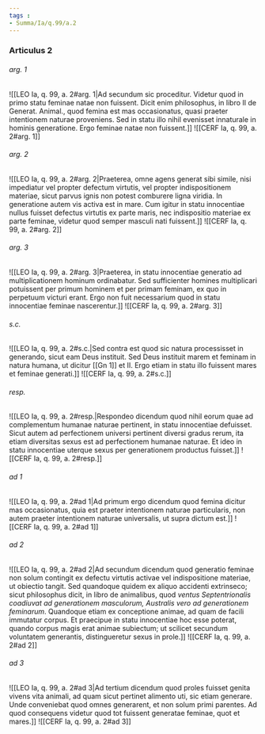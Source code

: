 ```yaml
---
tags : 
- Summa/Ia/q.99/a.2
---
```


### Articulus 2

###### arg. 1
![[LEO Ia, q. 99, a. 2#arg. 1|Ad secundum sic proceditur. Videtur quod in primo statu feminae natae non fuissent. Dicit enim philosophus, in libro II de Generat. Animal., quod femina est mas occasionatus, quasi praeter intentionem naturae proveniens. Sed in statu illo nihil evenisset innaturale in hominis generatione. Ergo feminae natae non fuissent.]]
![[CERF Ia, q. 99, a. 2#arg. 1]]

###### arg. 2
![[LEO Ia, q. 99, a. 2#arg. 2|Praeterea, omne agens generat sibi simile, nisi impediatur vel propter defectum virtutis, vel propter indispositionem materiae, sicut parvus ignis non potest comburere ligna viridia. In generatione autem vis activa est in mare. Cum igitur in statu innocentiae nullus fuisset defectus virtutis ex parte maris, nec indispositio materiae ex parte feminae, videtur quod semper masculi nati fuissent.]]
![[CERF Ia, q. 99, a. 2#arg. 2]]

###### arg. 3
![[LEO Ia, q. 99, a. 2#arg. 3|Praeterea, in statu innocentiae generatio ad multiplicationem hominum ordinabatur. Sed sufficienter homines multiplicari potuissent per primum hominem et per primam feminam, ex quo in perpetuum victuri erant. Ergo non fuit necessarium quod in statu innocentiae feminae nascerentur.]]
![[CERF Ia, q. 99, a. 2#arg. 3]]

###### s.c.
![[LEO Ia, q. 99, a. 2#s.c.|Sed contra est quod sic natura processisset in generando, sicut eam Deus instituit. Sed Deus instituit marem et feminam in natura humana, ut dicitur [[Gn 1]] et II. Ergo etiam in statu illo fuissent mares et feminae generati.]]
![[CERF Ia, q. 99, a. 2#s.c.]]

###### resp.
![[LEO Ia, q. 99, a. 2#resp.|Respondeo dicendum quod nihil eorum quae ad complementum humanae naturae pertinent, in statu innocentiae defuisset. Sicut autem ad perfectionem universi pertinent diversi gradus rerum, ita etiam diversitas sexus est ad perfectionem humanae naturae. Et ideo in statu innocentiae uterque sexus per generationem productus fuisset.]]
![[CERF Ia, q. 99, a. 2#resp.]]

###### ad 1
![[LEO Ia, q. 99, a. 2#ad 1|Ad primum ergo dicendum quod femina dicitur mas occasionatus, quia est praeter intentionem naturae particularis, non autem praeter intentionem naturae universalis, ut supra dictum est.]]
![[CERF Ia, q. 99, a. 2#ad 1]]

###### ad 2
![[LEO Ia, q. 99, a. 2#ad 2|Ad secundum dicendum quod generatio feminae non solum contingit ex defectu virtutis activae vel indispositione materiae, ut obiectio tangit. Sed quandoque quidem ex aliquo accidenti extrinseco; sicut philosophus dicit, in libro de animalibus, quod *ventus Septentrionalis coadiuvat ad generationem masculorum, Australis vero ad generationem feminarum*. Quandoque etiam ex conceptione animae, ad quam de facili immutatur corpus. Et praecipue in statu innocentiae hoc esse poterat, quando corpus magis erat animae subiectum; ut scilicet secundum voluntatem generantis, distingueretur sexus in prole.]]
![[CERF Ia, q. 99, a. 2#ad 2]]

###### ad 3
![[LEO Ia, q. 99, a. 2#ad 3|Ad tertium dicendum quod proles fuisset genita vivens vita animali, ad quam sicut pertinet alimento uti, sic etiam generare. Unde conveniebat quod omnes generarent, et non solum primi parentes. Ad quod consequens videtur quod tot fuissent generatae feminae, quot et mares.]]
![[CERF Ia, q. 99, a. 2#ad 3]]

